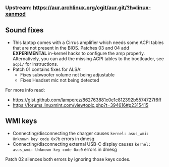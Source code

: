 ### Upstream: https://aur.archlinux.org/cgit/aur.git/?h=linux-xanmod

## Sound fixes

- This laptop comes with a Cirrus amplifier which needs some ACPI tables that are not present in the BIOS. Patches 03 and 04 add **EXPERIMENTAL** in-kernel hacks to configure the amp properly. Alternatively, you can add the missing ACPI tables to the bootloader, see `acpi/` for instructions.
- Patch 01 contains fixes for ALSA:
    - Fixes subwoofer volume not being adjustable
    - Fixes Headset mic not being detected

For more info read:

- https://gist.github.com/lamperez/862763881c0e1c812392b5574727f6ff
- https://forums.linuxmint.com/viewtopic.php?t=394616#p2315415

## WMI keys

- Connecting/disconnecting the charger causes `kernel: asus_wmi: Unknown key code 0x7b` errors in dmesg
- Connecting/disconnecting external USB-C display causes `kernel: asus_wmi: Unknown key code 0xc0` errors in dmesg

Patch 02 silences both errors by ignoring those keys codes.
